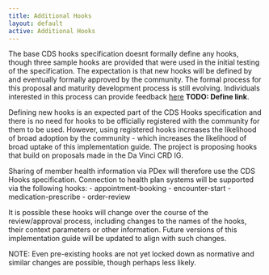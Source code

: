 ```yaml
---
title: Additional Hooks
layout: default
active: Additional Hooks
---
```


The base CDS hooks specification doesnt formally define any hooks, though three sample hooks are provided that were used in the initial testing of the specification. The expectation is that new hooks will be defined by and eventually formally approved by the community. The formal process for this proposal and maturity development process is still evolving. Individuals interested in this process can provide feedback [here](https://build.fhir.org/ig/HL7/davinci-pdex/hooks.html) **TODO: Define link**.

Defining new hooks is an expected part of the CDS Hooks specification and there is no need for hooks to be officially registered with the community for them to be used. However, using registered hooks increases the likelihood of broad adoption by the community - which increases the likelihood of broad uptake of this implementation guide. The project is proposing hooks that build on proposals made in the Da Vinci CRD IG. 

Sharing of member health information via PDex will therefore use the CDS Hooks specification. Connection to health plan systems will be supported via the following hooks:
	- appointment-booking
	- encounter-start
	- medication-prescribe
	- order-review

It is possible these hooks will change over the course of the review/approval process, including changes to the names of the hooks, their context parameters or other information. Future versions of this implementation guide will be updated to align with such changes.

NOTE: Even pre-existing hooks are not yet locked down as normative and similar changes are possible, though perhaps less likely.
